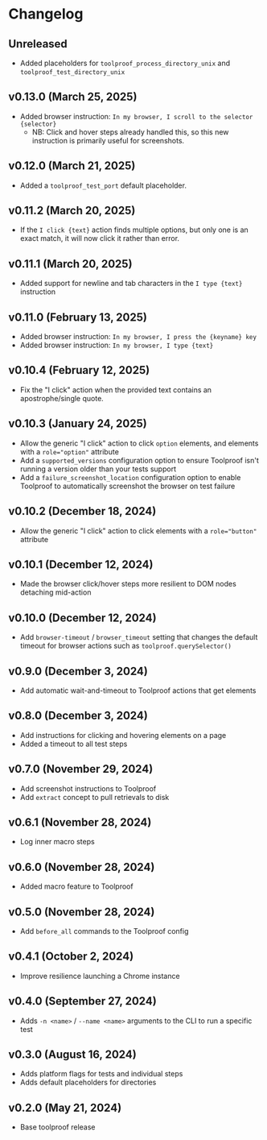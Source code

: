 # Changelog

<!--
    Add changes to the Unreleased section during development.
    Do not change this header — the GitHub action that releases
    this project will edit this file and add the version header for you.
    The Unreleased block will also be used for the GitHub release notes.
-->

## Unreleased

* Added placeholders for `toolproof_process_directory_unix` and `toolproof_test_directory_unix`

## v0.13.0 (March 25, 2025)

* Added browser instruction: `In my browser, I scroll to the selector {selector}`
  * NB: Click and hover steps already handled this, so this new instruction is primarily useful for screenshots.

## v0.12.0 (March 21, 2025)

* Added a `toolproof_test_port` default placeholder.

## v0.11.2 (March 20, 2025)

* If the `I click {text}` action finds multiple options, but only one is an exact match, it will now click it rather than error.

## v0.11.1 (March 20, 2025)

* Added support for newline and tab characters in the `I type {text}` instruction

## v0.11.0 (February 13, 2025)

* Added browser instruction: `In my browser, I press the {keyname} key`
* Added browser instruction: `In my browser, I type {text}`

## v0.10.4 (February 12, 2025)

* Fix the "I click" action when the provided text contains an apostrophe/single quote.

## v0.10.3 (January 24, 2025)

* Allow the generic "I click" action to click `option` elements, and elements with a `role="option"` attribute
* Add a `supported_versions` configuration option to ensure Toolproof isn't running a version older than your tests support
* Add a `failure_screenshot_location` configuration option to enable Toolproof to automatically screenshot the browser on test failure

## v0.10.2 (December 18, 2024)

* Allow the generic "I click" action to click elements with a `role="button"` attribute

## v0.10.1 (December 12, 2024)

* Made the browser click/hover steps more resilient to DOM nodes detaching mid-action

## v0.10.0 (December 12, 2024)

* Add `browser-timeout` / `browser_timeout` setting that changes the default timeout for browser actions such as `toolproof.querySelector()`

## v0.9.0 (December 3, 2024)

* Add automatic wait-and-timeout to Toolproof actions that get elements

## v0.8.0 (December 3, 2024)

* Add instructions for clicking and hovering elements on a page
* Added a timeout to all test steps

## v0.7.0 (November 29, 2024)

* Add screenshot instructions to Toolproof
* Add `extract` concept to pull retrievals to disk

## v0.6.1 (November 28, 2024)

* Log inner macro steps

## v0.6.0 (November 28, 2024)

* Added macro feature to Toolproof

## v0.5.0 (November 28, 2024)

* Add `before_all` commands to the Toolproof config

## v0.4.1 (October 2, 2024)

* Improve resilience launching a Chrome instance

## v0.4.0 (September 27, 2024)

* Adds `-n <name>` / `--name <name>` arguments to the CLI to run a specific test

## v0.3.0 (August 16, 2024)

* Adds platform flags for tests and individual steps
* Adds default placeholders for directories

## v0.2.0 (May 21, 2024)

* Base toolproof release
